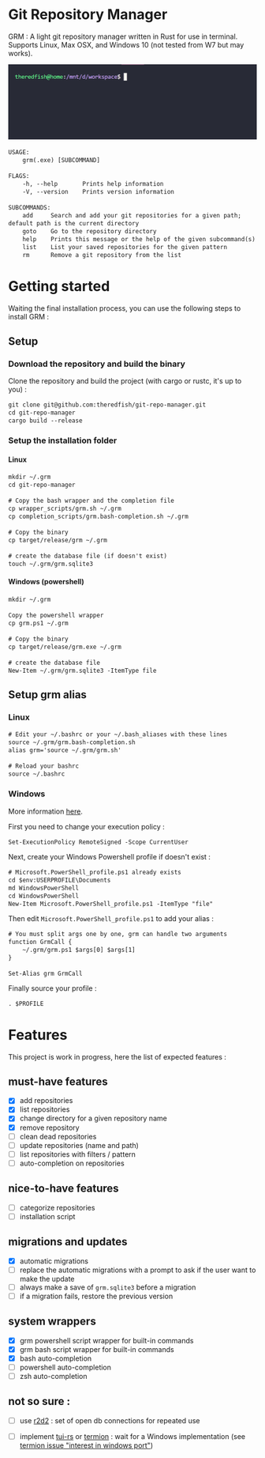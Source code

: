 # Git Repository Manager
<!-- > Please note that I'm currently working on this project but my time is very limited at the moment. If you're interested by the project let me know, I'm looking for contributions! You can take a task from the Status section, create a PR and start coding. Thank you! -->

GRM : A light git repository manager written in Rust for use in terminal.
Supports Linux, Max OSX, and Windows 10 (not tested from W7 but may works).

![Demo with bash](doc/demo_bash.gif)

```
USAGE:
    grm(.exe) [SUBCOMMAND]

FLAGS:
    -h, --help       Prints help information
    -V, --version    Prints version information

SUBCOMMANDS:
    add     Search and add your git repositories for a given path; default path is the current directory
    goto    Go to the repository directory
    help    Prints this message or the help of the given subcommand(s)
    list    List your saved repositories for the given pattern
    rm      Remove a git repository from the list
```

# Getting started
Waiting the final installation process, you can use the following steps to install GRM :

## Setup
### Download the repository and build the binary
Clone the repository and build the project (with cargo or rustc, it's up to you) :
```
git clone git@github.com:theredfish/git-repo-manager.git
cd git-repo-manager
cargo build --release
```

### Setup the installation folder
#### Linux
```
mkdir ~/.grm
cd git-repo-manager

# Copy the bash wrapper and the completion file
cp wrapper_scripts/grm.sh ~/.grm
cp completion_scripts/grm.bash-completion.sh ~/.grm

# Copy the binary
cp target/release/grm ~/.grm

# create the database file (if doesn't exist)
touch ~/.grm/grm.sqlite3
```

#### Windows (powershell)
```
mkdir ~/.grm

Copy the powershell wrapper
cp grm.ps1 ~/.grm

# Copy the binary
cp target/release/grm.exe ~/.grm

# create the database file
New-Item ~/.grm/grm.sqlite3 -ItemType file
```

## Setup grm alias
### Linux
```
# Edit your ~/.bashrc or your ~/.bash_aliases with these lines
source ~/.grm/grm.bash-completion.sh
alias grm='source ~/.grm/grm.sh'

# Reload your bashrc
source ~/.bashrc
```

### Windows

More information [here](https://stackoverflow.com/questions/24914589/how-to-create-permanent-powershell-aliases#29806921).

First you need to change your execution policy :
```
Set-ExecutionPolicy RemoteSigned -Scope CurrentUser
```

Next, create your Windows Powershell profile if doesn't exist :
```
# Microsoft.PowerShell_profile.ps1 already exists
cd $env:USERPROFILE\Documents
md WindowsPowerShell
cd WindowsPowerShell
New-Item Microsoft.PowerShell_profile.ps1 -ItemType "file"
```

Then edit `Microsoft.PowerShell_profile.ps1` to add your alias :
```
# You must split args one by one, grm can handle two arguments
function GrmCall {
    ~/.grm/grm.ps1 $args[0] $args[1]
}

Set-Alias grm GrmCall
```

Finally source your profile :
```
. $PROFILE
```

# Features
This project is work in progress, here the list of expected features :

## must-have features
- [x] add repositories
- [x] list repositories
- [x] change directory for a given repository name
- [x] remove repository
- [ ] clean dead repositories
- [ ] update repositories (name and path)
- [ ] list repositories with filters / pattern
- [ ] auto-completion on repositories

## nice-to-have features
- [ ] categorize repositories
- [ ] installation script

## migrations and updates
- [x] automatic migrations
- [ ] replace the automatic migrations with a prompt to ask if the user want to make the update
- [ ] always make a save of `grm.sqlite3` before a migration
- [ ] if a migration fails, restore the previous version

## system wrappers
- [x] grm powershell script wrapper for built-in commands
- [x] grm bash script wrapper for built-in commands
- [x] bash auto-completion
- [ ] powershell auto-completion
- [ ] zsh auto-completion

## not so sure :
- [ ] use [r2d2](https://github.com/sfackler/r2d2) : set of open db connections for repeated use
- [ ] implement [tui-rs](https://github.com/fdehau/tui-rs) or [termion](https://github.com/ticki/termion) : wait for a Windows implementation (see [termion issue "interest in windows port"](https://github.com/ticki/termion/issues/103))




